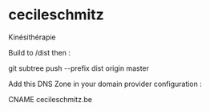 cecileschmitz
=============

Kinésithérapie

Build to /dist then :

git subtree push --prefix dist origin master


Add this DNS Zone in your domain provider configuration :

CNAME cecileschmitz.be

